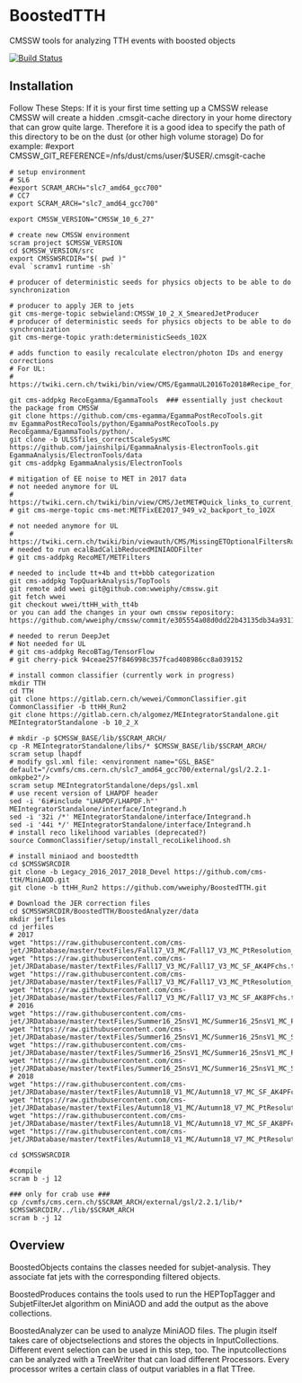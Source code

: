 BoostedTTH
=======
CMSSW tools for analyzing TTH events with boosted objects

[![Build Status](https://mharrend.web.cern.ch/buildStatus/icon?job=cms-ttH/BoostedTTH/CMSSW_8_0_26_patch1)](https://mharrend.web.cern.ch/job/cms-ttH/job/BoostedTTH/job/CMSSW_8_0_26_patch1/)

## Installation
Follow These Steps:
If it is your first time setting up a CMSSW release CMSSW will create a hidden .cmsgit-cache directory in your home directory that can grow quite large. Therefore it is a good idea to specify the path of this directory to be on the dust (or other high volume storage)
Do for example:
#export CMSSW_GIT_REFERENCE=/nfs/dust/cms/user/$USER/.cmsgit-cache

    # setup environment
    # SL6
    #export SCRAM_ARCH="slc7_amd64_gcc700"
    # CC7
    export SCRAM_ARCH="slc7_amd64_gcc700"

    export CMSSW_VERSION="CMSSW_10_6_27"

    # create new CMSSW environment
    scram project $CMSSW_VERSION
    cd $CMSSW_VERSION/src
    export CMSSWSRCDIR="$( pwd )"
    eval `scramv1 runtime -sh` 

    # producer of deterministic seeds for physics objects to be able to do synchronization

    # producer to apply JER to jets
    git cms-merge-topic sebwieland:CMSSW_10_2_X_SmearedJetProducer
    # producer of deterministic seeds for physics objects to be able to do synchronization
    git cms-merge-topic yrath:deterministicSeeds_102X

    # adds function to easily recalculate electron/photon IDs and energy corrections
    # For UL:
    # https://twiki.cern.ch/twiki/bin/view/CMS/EgammaUL2016To2018#Recipe_for_running_scales_and_sm
    
    git cms-addpkg RecoEgamma/EgammaTools  ### essentially just checkout the package from CMSSW
    git clone https://github.com/cms-egamma/EgammaPostRecoTools.git
    mv EgammaPostRecoTools/python/EgammaPostRecoTools.py RecoEgamma/EgammaTools/python/.
    git clone -b ULSSfiles_correctScaleSysMC https://github.com/jainshilpi/EgammaAnalysis-ElectronTools.git EgammaAnalysis/ElectronTools/data
    git cms-addpkg EgammaAnalysis/ElectronTools

    # mitigation of EE noise to MET in 2017 data
    # not needed anymore for UL
    # https://twiki.cern.ch/twiki/bin/view/CMS/JetMET#Quick_links_to_current_recommend
    # git cms-merge-topic cms-met:METFixEE2017_949_v2_backport_to_102X

    # not needed anymore for UL
    # https://twiki.cern.ch/twiki/bin/viewauth/CMS/MissingETOptionalFiltersRun2#2018_2017_data_and_MC_UL
    # needed to run ecalBadCalibReducedMINIAODFilter
    # git cms-addpkg RecoMET/METFilters
    
    # needed to include tt+4b and tt+bbb categorization
    git cms-addpkg TopQuarkAnalysis/TopTools
    git remote add wwei git@github.com:wweiphy/cmssw.git
    git fetch wwei
    git checkout wwei/ttHH_with_tt4b
    or you can add the changes in your own cmssw repository: https://github.com/wweiphy/cmssw/commit/e305554a08d0dd22b43135db34a931104d44108a

    # needed to rerun DeepJet
    # Not needed for UL
    # git cms-addpkg RecoBTag/TensorFlow
    # git cherry-pick 94ceae257f846998c357fcad408986cc8a039152

    # install common classifier (currently work in progress)
    mkdir TTH
    cd TTH
    git clone https://gitlab.cern.ch/wewei/CommonClassifier.git CommonClassifier -b ttHH_Run2
    git clone https://gitlab.cern.ch/algomez/MEIntegratorStandalone.git MEIntegratorStandalone -b 10_2_X
    
    # mkdir -p $CMSSW_BASE/lib/$SCRAM_ARCH/
    cp -R MEIntegratorStandalone/libs/* $CMSSW_BASE/lib/$SCRAM_ARCH/
    scram setup lhapdf
    # modify gsl.xml file: <environment name="GSL_BASE" default="/cvmfs/cms.cern.ch/slc7_amd64_gcc700/external/gsl/2.2.1-omkpbe2"/>
    scram setup MEIntegratorStandalone/deps/gsl.xml
    # use recent version of LHAPDF header
    sed -i '6i#include "LHAPDF/LHAPDF.h"' MEIntegratorStandalone/interface/Integrand.h
    sed -i '32i /*' MEIntegratorStandalone/interface/Integrand.h
    sed -i '44i */' MEIntegratorStandalone/interface/Integrand.h
    # install reco likelihood variables (deprecated?)
    source CommonClassifier/setup/install_recoLikelihood.sh

    # install miniaod and boostedtth
    cd $CMSSWSRCDIR
    git clone -b Legacy_2016_2017_2018_Devel https://github.com/cms-ttH/MiniAOD.git
    git clone -b ttHH_Run2 https://github.com/wweiphy/BoostedTTH.git

    # Download the JER correction files
    cd $CMSSWSRCDIR/BoostedTTH/BoostedAnalyzer/data
    mkdir jerfiles
    cd jerfiles
    # 2017
    wget "https://raw.githubusercontent.com/cms-jet/JRDatabase/master/textFiles/Fall17_V3_MC/Fall17_V3_MC_PtResolution_AK4PFchs.txt"
    wget "https://raw.githubusercontent.com/cms-jet/JRDatabase/master/textFiles/Fall17_V3_MC/Fall17_V3_MC_SF_AK4PFchs.txt"
    wget "https://raw.githubusercontent.com/cms-jet/JRDatabase/master/textFiles/Fall17_V3_MC/Fall17_V3_MC_PtResolution_AK8PFchs.txt"
    wget "https://raw.githubusercontent.com/cms-jet/JRDatabase/master/textFiles/Fall17_V3_MC/Fall17_V3_MC_SF_AK8PFchs.txt"
    # 2016
    wget "https://raw.githubusercontent.com/cms-jet/JRDatabase/master/textFiles/Summer16_25nsV1_MC/Summer16_25nsV1_MC_PtResolution_AK4PFchs.txt"
    wget "https://raw.githubusercontent.com/cms-jet/JRDatabase/master/textFiles/Summer16_25nsV1_MC/Summer16_25nsV1_MC_SF_AK4PFchs.txt"
    wget "https://raw.githubusercontent.com/cms-jet/JRDatabase/master/textFiles/Summer16_25nsV1_MC/Summer16_25nsV1_MC_PtResolution_AK8PFchs.txt"
    wget "https://raw.githubusercontent.com/cms-jet/JRDatabase/master/textFiles/Summer16_25nsV1_MC/Summer16_25nsV1_MC_SF_AK8PFchs.txt"
    # 2018
    wget "https://raw.githubusercontent.com/cms-jet/JRDatabase/master/textFiles/Autumn18_V1_MC/Autumn18_V7_MC_SF_AK4PFchs.txt"
    wget "https://raw.githubusercontent.com/cms-jet/JRDatabase/master/textFiles/Autumn18_V1_MC/Autumn18_V7_MC_PtResolution_AK4PFchs.txt"
    wget "https://raw.githubusercontent.com/cms-jet/JRDatabase/master/textFiles/Autumn18_V1_MC/Autumn18_V7_MC_SF_AK8PFchs.txt"
    wget "https://raw.githubusercontent.com/cms-jet/JRDatabase/master/textFiles/Autumn18_V1_MC/Autumn18_V7_MC_PtResolution_AK8PFchs.txt"

    cd $CMSSWSRCDIR

    #compile
    scram b -j 12

    ### only for crab use ###
    cp /cvmfs/cms.cern.ch/$SCRAM_ARCH/external/gsl/2.2.1/lib/* $CMSSWSRCDIR/../lib/$SCRAM_ARCH
    scram b -j 12
    
## Overview
BoostedObjects contains the classes needed for subjet-analysis. They associate fat jets with the corresponding filtered objects.

BoostedProduces contains the tools used to run the HEPTopTagger and SubjetFilterJet algorithm on MiniAOD and add the output as the above collections.

BoostedAnalyzer can be used to analyze MiniAOD files. The plugin itself takes care of objectselections and stores the objects in InputCollections. Different event selection can be used in this step, too. The inputcollections can be analyzed with a TreeWriter that can load different Processors. Every processor writes a certain class of output variables in a flat TTree.
